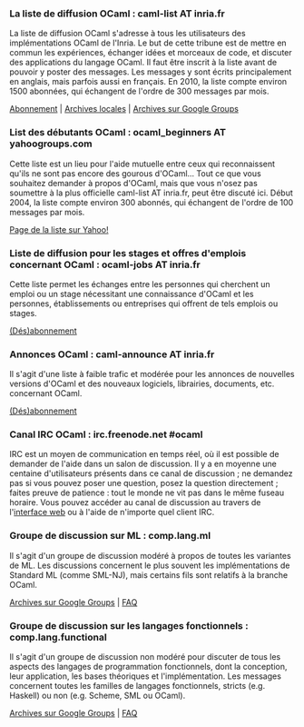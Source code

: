 <!-- ((! set title Liste de diffusion OCaml !)) ((! set community !)) -->

###  La liste de diffusion OCaml : caml-list AT inria.fr
La liste de diffusion OCaml s'adresse à tous les utilisateurs des
implémentations OCaml de l'Inria. Le but de cette tribune est de mettre
en commun les expériences, échanger idées et morceaux de code, et
discuter des applications du langage OCaml. Il faut être inscrit à la
liste avant de pouvoir y poster des messages. Les messages y sont écrits
principalement en anglais, mais parfois aussi en français. En 2010, la
liste compte environ 1500 abonnées, qui échangent de l'ordre de 300
messages par mois.

[Abonnement](https://sympa.inria.fr/sympa/subscribe/caml-list) |
[Archives locales](https://sympa.inria.fr/sympa/arc/caml-list) |
[Archives sur Google
Groups](http://groups.google.com/groups?group=fa.caml)

###  List des débutants OCaml : ocaml_beginners AT yahoogroups.com
Cette liste est un lieu pour l'aide mutuelle entre ceux qui
reconnaissent qu'ils ne sont pas encore des gourous d'OCaml... Tout ce
que vous souhaitez demander à propos d'OCaml, mais que vous n'osez pas
soumettre à la plus officielle caml-list AT inria.fr, peut être discuté
ici. Début 2004, la liste compte environ 300 abonnés, qui échangent de
l'ordre de 100 messages par mois.

[Page de la liste sur
Yahoo!](http://tech.groups.yahoo.com/group/ocaml_beginners/)

###  Liste de diffusion pour les stages et offres d'emplois concernant OCaml : ocaml-jobs AT inria.fr
Cette liste permet les échanges entre les personnes qui cherchent un
emploi ou un stage nécessitant une connaissance d'OCaml et les
personnes, établissements ou entreprises qui offrent de tels emplois ou
stages.

[(Dés)abonnement](https://sympa.inria.fr/sympa/info/ocaml-jobs)

###  Annonces OCaml : caml-announce AT inria.fr
Il s'agit d'une liste à faible trafic et modérée pour les annonces de
nouvelles versions d'OCaml et des nouveaux logiciels, librairies,
documents, etc. concernant OCaml.

[(Dés)abonnement](http://yquem.inria.fr/cgi-bin/mailman/listinfo/caml-announce)

###  Canal IRC OCaml : irc.freenode.net \#ocaml
IRC est un moyen de communication en temps réel, où il est possible de
demander de l'aide dans un salon de discussion. Il y a en moyenne une
centaine d'utilisateurs présents dans ce canal de discussion ; ne
demandez pas si vous pouvez poser une question, posez la question
directement ; faites preuve de patience : tout le monde ne vit pas dans
le même fuseau horaire. Vous pouvez accéder au canal de discussion au
travers de l'[interface
web](http://webchat.freenode.net/?channels=#ocaml) ou à l'aide de
n'importe quel client IRC.

###  Groupe de discussion sur ML : comp.lang.ml
Il s'agit d'un groupe de discussion modéré à propos de toutes les
variantes de ML. Les discussions concernent le plus souvent les
implémentations de Standard ML (comme SML-NJ), mais certains fils sont
relatifs à la branche OCaml.

[Archives sur Google
Groups](http://groups.google.com/groups?group=comp.lang.ml) |
[FAQ](http://www.faqs.org/faqs/meta-lang-faq/)

###  Groupe de discussion sur les langages fonctionnels : comp.lang.functional
Il s'agit d'un groupe de discussion non modéré pour discuter de tous les
aspects des langages de programmation fonctionnels, dont la conception,
leur application, les bases théoriques et l'implémentation. Les messages
concernent toutes les familles de langages fonctionnels, stricts (e.g.
Haskell) ou non (e.g. Scheme, SML ou OCaml).

[Archives sur Google
Groups](http://groups.google.com/groups?group=comp.lang.functional) |
[FAQ](http://www.cs.nott.ac.uk/~gmh/faq.html)


